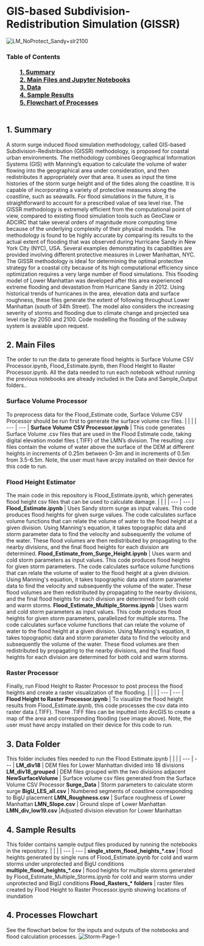 # GIS-based Subdivision-Redistribution Simulation (GISSR)

![LM_NoProtect_Sandy+slr2100](https://user-images.githubusercontent.com/73183529/99480327-dd675e80-2925-11eb-89a7-c49b22791233.jpg)

### Table of Contents<br><br>&nbsp;&nbsp;&nbsp;&nbsp;&nbsp;&nbsp;&nbsp;&nbsp;&nbsp;[**1. Summary**](#1-Summary)<br>&nbsp;&nbsp;&nbsp;&nbsp;&nbsp;&nbsp;&nbsp;&nbsp;&nbsp;[**2. Main Files and Jupyter Notebooks**](#2-Main-Files)<br>&nbsp;&nbsp;&nbsp;&nbsp;&nbsp;&nbsp;&nbsp;&nbsp;&nbsp;[**3. Data**](#3-Data-Folder)<br>&nbsp;&nbsp;&nbsp;&nbsp;&nbsp;&nbsp;&nbsp;&nbsp;&nbsp;[**4. Sample Results**](#4-Sample-Results)<br>&nbsp;&nbsp;&nbsp;&nbsp;&nbsp;&nbsp;&nbsp;&nbsp;&nbsp;[**5. Flowchart of Processes**](#4-Processes-Flowchart)<br><br>

## 1. Summary

A storm surge induced flood simulation methodology, called GIS-based Subdivision-Redistribution (GISSR) methodology, is proposed for coastal urban environments. The methodology combines Geographical Information Systems (GIS) with Manning’s equation to calculate the volume of water flowing into the geographical area under consideration, and then redistributes it appropriately over that area. It uses as input the time histories of the storm surge height and of the tides along the coastline. It is capable of incorporating a variety of protective measures along the coastline, such as seawalls. For flood simulations in the future, it is straightforward to account for a prescribed value of sea level rise. The GISSR methodology is extremely efficient from the computational point of view, compared to existing flood simulation tools such as GeoClaw or ADCIRC that take several orders of magnitude more computing time because of the underlying complexity of their physical models. The methodology is found to be highly accurate by comparing its results to the actual extent of flooding that was observed during Hurricane Sandy in New York City (NYC), USA. Several examples demonstrating its capabilities are provided involving different protective measures in Lower Manhattan, NYC. The GISSR methodology is ideal for determining the optimal protective strategy for a coastal city because of its high computational efficiency since optimization requires a very large number of flood simulations.
This flooding model of Lower Manhattan was developed after this area experienced extreme flooding and devastation from Hurricane Sandy in 2012. Using historical trends of hurricanes in the area, elevation data and surface roughness, these files generate the extent of following throughout Lower Manhattan (south of 34th Street). The model also considers the increasing severity of storms and flooding due to climate change and projected sea level rise by 2050 and 2100. Code modelling the flooding of the subway system is avaiable upon request.


## 2. Main Files
The order to run the data to generate flood heights is Surface Volume CSV Processor.ipynb, Flood_Estimate.ipynb, then Flood Height to Raster Processor.ipynb. All the data needed to run each notebook without running the previous notebooks are already included in the Data and Sample_Output folders..
### Surface Volume Processor
To preprocess data for the Flood_Estimate code, Surface Volume CSV Processor should be run first to generate the surface volume csv files.
|     |     |
| --- | --- |
**Surface Volume CSV Processor.ipynb** | This code generates Surface Volume .csv files that are used in the Flood Estimate code, taking digital elevation model files (.TIFF) of the LMN’s division. The resulting .csv files contain the volume of water above the surface of the DEM at different heights in increments of 0.25m between 0-3m and in increments of 0.5m from 3.5-6.5m. Note, the user must have arcpy installed on their device for this code to run.
### Flood Height Estimator
The main code in this repository is Flood_Estimate.ipynb, which generates flood height csv files that can be used to calculate damage.
|     |     |
| --- | --- |
**Flood_Estimate.ipynb** | Uses Sandy storm surge as input values. This code produces flood heights for given surge values. The code calculates surface volume functions that can relate the volume of water to the flood height at a given division. Using Manning's equation, it takes topographic data and storm parameter data to find the velocity and subsequently the volume of the water. These flood volumes are then redistributed by propagating to the nearby divisions, and the final flood heights for each division are determined.
**Flood_Estimate_from_Surge_Height.ipynb** | Uses warm and cold storm parameters as input values. This code produces flood heights for given storm parameters. The code calculates surface volume functions that can relate the volume of water to the flood height at a given division. Using Manning's equation, it takes topographic data and storm parameter data to find the velocity and subsequently the volume of the water. These flood volumes are then redistributed by propagating to the nearby divisions, and the final flood heights for each division are determined for both cold and warm storms.
**Flood_Estimate_Multiple_Storms.ipynb** | Uses warm and cold storm parameters as input values. This code produces flood heights for given storm parameters, parallelized for multiple storms. The code calculates surface volume functions that can relate the volume of water to the flood height at a given division. Using Manning's equation, it takes topographic data and storm parameter data to find the velocity and subsequently the volume of the water. These flood volumes are then redistributed by propagating to the nearby divisions, and the final flood heights for each division are determined for both cold and warm storms.
### Raster Processor
Finally, run Flood Height to Raster Processor to post process the flood heights and create a raster visualization of the flooding. 
|     |     |
| --- | --- |
**Flood Height to Raster Processor.ipynb** | To visualize the flood height results from Flood_Estimate.ipynb, this code processes the csv data into raster data (.TIFF). These .TIFF files can be inputted into ArcGIS to create a map of the area and corresponding flooding (see image above). Note, the user must have arcpy installed on their device for this code to run.


## 3. Data Folder
This folder includes files needed to run the Flood Estimate.ipynb
|     |     |
| --- | --- |
**LM_div18** | DEM files for Lower Manhattan divided into 18 divisions
**LM_div18_grouped** | DEM files grouped with the two divisions adjacent
**NewSurfaceVolume** | Surface volume csv files generated from the Surface Volume CSV Processor
**Surge_Data** | Storm parameters to calculate storm surge
**BigU_LES_all.csv** | Numbered segments of coastline corresponding to BigU placement
**LMN_Roughness.csv** | Surface roughness of Lower Manhattan
**LMN_Slope.csv** | Ground slope of Lower Manhattan
**LMN_div_low19.csv** |Adjusted division elevation for Lower Manhattan

## 4. Sample Results
This folder contains sample output files produced by running the notebooks in the repository.
|     |     |
| --- | --- |
**single_storm_flood_heights_\*.csv** | flood heights generated by single runs of Flood_Estimate.ipynb for cold and warm storms under unprotected and BigU conditions
**multiple_flood_heights_\*.csv** | flood heights for multiple storms generated by Flood_Estimate_Multiple_Storms.ipynb for cold and warm storms under unprotected and BigU conditions
**Flood_Rasters_\* folders** | raster files created by Flood Height to Raster Processor.ipynb showing locations of inundation

## 4. Processes Flowchart
See the flowchart below for the inputs and outputs of the notebooks and flood calculation processes.
![Storm-Page-1](https://user-images.githubusercontent.com/73183529/112877496-d3ecc080-9094-11eb-8a44-a6b7064507b8.jpg)
